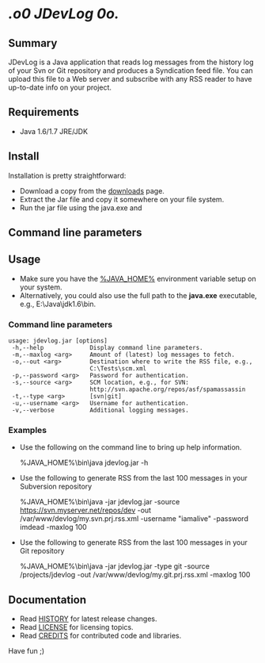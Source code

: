 # _.o0 JDevLog 0o._


## Summary
JDevLog is a Java application that reads log messages from the history log of your Svn or Git repository and produces a Syndication feed file. You can upload this file to a Web server and subscribe with any RSS reader to have up-to-date info on your project.

## Requirements

  * Java 1.6/1.7 JRE/JDK

## Install
Installation is pretty straightforward:
  * Download a copy from the [downloads](https://github.com/petarov/jdevlog/downloads) page.
  * Extract the Jar file and copy it somewhere on your file system.
  * Run the jar file using the java.exe and

## Command line parameters

## Usage

* Make sure you have the [%JAVA_HOME%](http://wso2.org/project/wsas/java/2.0/docs/setting-java-home.html) environment variable setup on your system.
* Alternatively, you could also use the full path to the **java.exe** executable, e.g., E:\Java\jdk1.6\bin.

### Command line parameters

    usage: jdevlog.jar [options]
     -h,--help             Display command line parameters.
     -m,--maxlog <arg>     Amount of (latest) log messages to fetch.
     -o,--out <arg>        Destination where to write the RSS file, e.g.,
                           C:\Tests\scm.xml
     -p,--password <arg>   Password for authentication.
     -s,--source <arg>     SCM location, e.g., for SVN:
                           http://svn.apache.org/repos/asf/spamassassin
     -t,--type <arg>       [svn|git]
     -u,--username <arg>   Username for authentication.
     -v,--verbose          Additional logging messages.


### Examples

* Use the following on the command line to bring up help information.

    %JAVA_HOME%\bin\java jdevlog.jar -h


* Use the following to generate RSS from the last 100 messages in your Subversion repository

    %JAVA_HOME%\bin\java -jar jdevlog.jar -source https://svn.myserver.net/repos/dev -out /var/www/devlog/my.svn.prj.rss.xml -username "iamalive" -password imdead -maxlog 100


* Use the following to generate RSS from the last 100 messages in your Git repository

    %JAVA_HOME%\bin\java -jar jdevlog.jar -type git -source /projects/jdevlog -out /var/www/devlog/my.git.prj.rss.xml -maxlog 100


## Documentation

  * Read [HISTORY](https://github.com/petarov/jdevlog/blob/master/HISTORY) for latest release changes.
  * Read [LICENSE](https://github.com/petarov/jdevlog/blob/master/LICENSE) for licensing topics.
  * Read [CREDITS](https://github.com/petarov/jdevlog/blob/master/CREDITS) for contributed code and libraries.


Have fun ;)